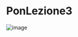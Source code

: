 # PonLezione3
![image](https://user-images.githubusercontent.com/78801072/143265322-e0d45337-8c80-4732-886f-41eb16d9b9ce.png)